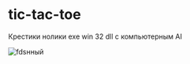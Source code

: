 # tic-tac-toe
Крестики нолики
exe win 32
dll с компьютерным AI

![fdsнный](https://user-images.githubusercontent.com/87416228/197851940-81f77b1d-2dac-4ec8-90a3-f90416da8bd3.png)
